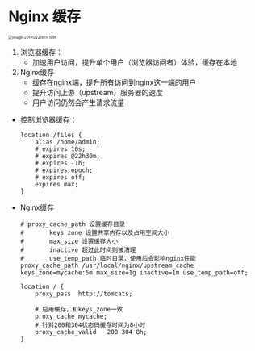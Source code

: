 # Nginx 缓存

<img src="https://tva1.sinaimg.cn/large/006tNbRwly1ga5pnxtcooj30uy0gw0xf.jpg" alt="image-20191222191141996" style="zoom: 50%;" />

1. 浏览器缓存：
   - 加速用户访问，提升单个用户（浏览器访问者）体验，缓存在本地
2. Nginx缓存
   - 缓存在nginx端，提升所有访问到nginx这一端的用户
   - 提升访问上游（upstream）服务器的速度
   - 用户访问仍然会产生请求流量

- 控制浏览器缓存：

  ```
  location /files {
      alias /home/admin;
      # expires 10s;
      # expires @22h30m;
      # expires -1h;
      # expires epoch;
      # expires off;
      expires max;
  }
  ```

- Nginx缓存

  ```
  # proxy_cache_path 设置缓存目录
  #       keys_zone 设置共享内存以及占用空间大小
  #       max_size 设置缓存大小
  #       inactive 超过此时间则被清理
  #       use_temp_path 临时目录，使用后会影响nginx性能
  proxy_cache_path /usr/local/nginx/upstream_cache keys_zone=mycache:5m max_size=1g inactive=1m use_temp_path=off;
  
  location / {
      proxy_pass  http://tomcats;
  
      # 启用缓存，和keys_zone一致
      proxy_cache mycache;
      # 针对200和304状态码缓存时间为8小时
      proxy_cache_valid   200 304 8h;
  }
  ```

  